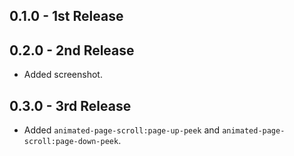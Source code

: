 ## 0.1.0 - 1st Release

## 0.2.0 - 2nd Release
* Added screenshot.

## 0.3.0 - 3rd Release
* Added `animated-page-scroll:page-up-peek` and `animated-page-scroll:page-down-peek`.
